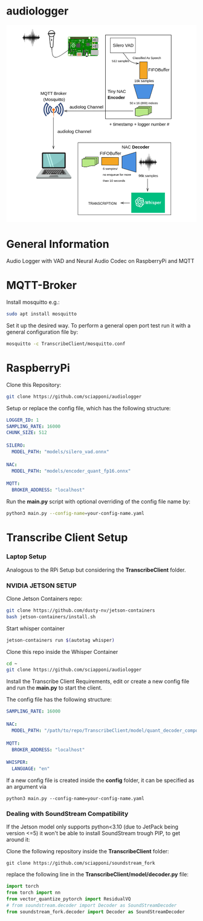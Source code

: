 # audiologger
![alt text](https://github.com/sciapponi/audiologger/blob/main/img/diagram-20241121.png)
# General Information
Audio Logger with VAD and Neural Audio Codec on RaspberryPi and MQTT

# MQTT-Broker

Install mosquitto e.g.:

```bash
sudo apt install mosquitto
```

Set it up the desired way. To perform a general open port test run it with a general configuration file by:

```bash
mosquitto -c TranscribeClient/mosquitto.conf
```
# RaspberryPi

Clone this Repository:
```bash
git clone https://github.com/sciapponi/audiologger
```
Setup or replace the config file, which has the following structure:
```yaml
LOGGER_ID: 1
SAMPLING_RATE: 16000
CHUNK_SIZE: 512

SILERO:
  MODEL_PATH: "models/silero_vad.onnx"

NAC:
  MODEL_PATH: "models/encoder_quant_fp16.onnx"

MQTT:
  BROKER_ADDRESS: "localhost"
```

Run the **main.py** script with optional overriding of the config file name by:

```bash
python3 main.py --config-name=your-config-name.yaml
```
# Transcribe Client Setup
### Laptop Setup
Analogous to the RPi Setup but considering the **TranscribeClient** folder.
### NVIDIA JETSON SETUP

Clone Jetson Containers repo:
```bash
git clone https://github.com/dusty-nv/jetson-containers
bash jetson-containers/install.sh
```
Start whisper container
```bash
jetson-containers run $(autotag whisper)
```
Clone this repo inside the Whisper Container
```bash
cd ~
git clone https://github.com/sciapponi/audiologger
```

Install the Transcribe Client Requirements, edit or create a new config file and run the **main.py** to start the client.

The config file has the following structure:

```yaml
SAMPLING_RATE: 16000

NAC:
  MODEL_PATH: "/path/to/repo/TranscribeClient/model/quant_decoder_components.ckpt"

MQTT:
  BROKER_ADDRESS: "localhost"

WHISPER:
  LANGUAGE: "en"
```

If a new config file is created inside the **config** folder, it can be specified as an argument via

```
python3 main.py --config-name=your-config-name.yaml
```
### Dealing with SoundStream Compatibility

If the Jetson model only supports python<3.10 (due to JetPack being version <=5) it won't be able to install SoundStream trough PIP, to get around it:

Clone the following repository inside the **TranscribeClient** folder:
```
git clone https://github.com/sciapponi/soundstream_fork
```

replace the following line in the **TranscribeClient/model/decoder.py** file:

```python
import torch
from torch import nn
from vector_quantize_pytorch import ResidualVQ
# from soundstream.decoder import Decoder as SoundStreamDecoder
from soundstream_fork.decoder import Decoder as SoundStreamDecoder
```




